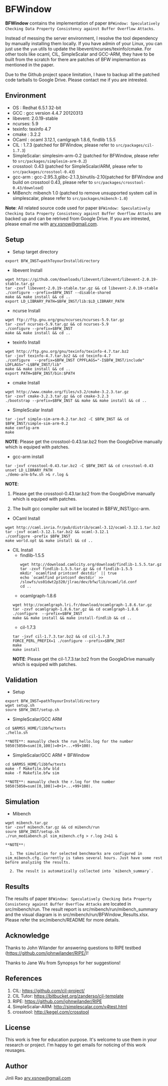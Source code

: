# BFWindow

**BFWindow** contains the implementation of paper `BFWindow: Speculatively Checking Data Property Consistency against Buffer Overflow Attacks`.

Instead of messing the server environment, I resolve the tool dependency by manually installing them locally. If you have admin of your Linux, you can just use the `yum` utils to update the libevent/ncurses/texinfo/cmake. For other tools like ocaml, CIL, SimpleScalar and GCC-ARM, they have to be built from the scratch for there are patches of BFW implemantion as mentioned in the paper.

Due to the Github project space limitation, I have to backup all the patched code tarballs to Google Drive. Please contact me if you are intrested.

## Environment

+ OS     : Redhat 6.5.1 32-bit
+ GCC    : gcc version 4.4.7 20120313
+ libevent: 2.0.19-stable
+ ncurses: 5.9
+ texinfo: texinfo 4.7
+ cmake  : 3.2.2
+ OCaml  : ocaml 3.12.1, camlgraph 1.8.6, findlib 1.5.5
+ CIL    : 1.7.3 (patched for BFWindow, please refer to `src/packages/cil-1.7.3`)
+ SimpleScalar: simplesim-arm-0.2 (patched for BFWindow, please refer to `src/packages/simplesim-arm-0.2`)
+ crosstool: 0.43 (patched for SimpleScalar/ARM, please refer to `src/packages/crosstool-0.43`)
+ gcc-arm  : gcc-2.95.3,glibc-2.1.3,binutils-2.10(patched for BFWindow and build on crosstool 0.43, please refer to `src/packages/crosstool-0.43/download`)
+ MiBench: mibench 1.0 (patched to remove unsupported system call in simplescalar, please refer to `src/packages/mibench-1.0`)

**Note**: All related source code used for paper `BFWindow: Speculatively Checking Data Property Consistency against Buffer Overflow Attacks` are backed up and can be retrived from Google Drive. If you are intrested, please email me with ary.xsnow@gmail.com. 
## Setup

+ Setup target directory
```
export BFW_INST=pathToyourInstalldirectory
```

+ libevent Install
```
wget https://github.com/downloads/libevent/libevent/libevent-2.0.19-stable.tar.gz
tar -zxvf libevent-2.0.19-stable.tar.gz && cd libevent-2.0.19-stable
./configure --prefix=$BFW_INST --disable-shared
make && make install && cd ..
export LD_LIBRARY_PATH=$BFW_INST/lib:$LD_LIBRARY_PATH
```

+ ncurse Install
```
wget ftp://ftp.gnu.org/gnu/ncurses/ncurses-5.9.tar.gz
tar -zxvf ncurses-5.9.tar.gz && cd ncurses-5.9
./configure --prefix=$BFW_INST
make && make install && cd ..
```

+ texinfo Install
```
wget http://ftp.gnu.org/gnu/texinfo/texinfo-4.7.tar.bz2
tar -jxvf texinfo-4.7.tar.bz2 && cd texinfo-4.7
./configure  --prefix=$BFW_INST CPPFLAGS="-I$BFW_INST/include" LDFLAGS="-L$BFW_INST/lib"
make && make install && cd ..
export PATH=$BFW_INST/bin:$PATH
```

+ cmake Install
```
wget http://www.cmake.org/files/v3.2/cmake-3.2.3.tar.gz
tar -zxvf cmake-3.2.3.tar.gz && cd cmake-3.2.3
./bootstrap --prefix=$BFW_INST && make && make install && cd ..
```

+ SimpleScalar Install
```
tar -jxvf simple-sim-arm-0.2.tar.bz2 -C $BFW_INST && cd $BFW_INST/simple-sim-arm-0.2
make config-arm
make
```
**NOTE**: Please get the crosstool-0.43.tar.bz2 from the GoogleDrive manually which is equiped with patches.

+ gcc-arm install
```
tar -jxvf crosstool-0.43.tar.bz2 -C $BFW_INST && cd crosstool-0.43
unset LD_LIBRARY_PATH
./demo-arm-bfw.sh >& r.log &
```
  **NOTE**: 
  1. Please get the crosstool-0.43.tar.bz2 from the GoogleDrive manually which is equiped with patches.

  2. The built gcc compiler suit will be located in $BFW_INST/gcc-arm.

+ OCaml Install
```
wget http://caml.inria.fr/pub/distrib/ocaml-3.12/ocaml-3.12.1.tar.bz2
tar -jxvf ocaml-3.12.1.tar.bz2 && ocaml-3.12.1
./configure -prefix $BFW_INST
make world.opt && make install && cd ..
```

+ CIL Install
  + findlib-1.5.5
    ```
    wget http://download.camlcity.org/download/findlib-1.5.5.tar.gz
    tar -zxvf findlib-1.5.5.tar.gz && cd findlib-1.5.5
    mkdir `ocamlfind printconf destdir` || true
    echo `ocamlfind printconf destdir` >> /slowfs/us01dwt2p320/jlrao/dev/bfw/lib/ocaml/ld.conf
    cd ..
    ```
  + ocamlgraph-1.8.6
  ```
  wget http://ocamlgraph.lri.fr/download/ocamlgraph-1.8.6.tar.gz
  tar -zxvf ocamlgraph-1.8.6.tar.gz && cd ocamlgraph-1.8.6
  ./configure  --prefix=$BFW_INST
  make && make install && make install-findlib && cd ..
  ```
  + cil-1.7.3
  ```
  tar -jxvf cil-1.7.3.tar.bz2 && cd cil-1.7.3
  FORCE_PERL_PREFIX=1 ./configure --prefix=$BFW_INST
  make
  make install
  ```
    **NOTE**: Please get the cil-1.7.3.tar.bz2 from the GoogleDrive manually which is equiped with patches.

## Validation
  + Setup
  
  ```
  export BFW_INST=pathToyourInstalldirectory
  wget setup.sh
  soure $BFW_INST/setup.sh
  ```
  + SimpleScalar/GCC ARM
  ```
  cd $ARMSS_HOME/libbfw/tests
  ./hello.sh
  ```
    **NOTE**: manually check the run_hello.log for the number 5050(5050=sum([0,100])=0+1+...+99+100).
  
  + SimpleScalar/GCC ARM + BFWindow
  ```
  cd $ARMSS_HOME/libbfw/tests
  make -f Makefile.bfw bld
  make -f Makefile.bfw sim
  ```
    **NOTE**: manually check the r.log for the number 5050(5050=sum([0,100])=0+1+...+99+100).

## Simulation

  + Mibench
  ```
  wget mibench.tar.gz
  tar -zxvf mibench.tar.gz && cd mibench/run
  soure $BFW_INST/setup.sh
  ./run_mediabench.pl sim_mibench.cfg > r.log 2>&1 &
  ```
    **NOTE**:
    
      1. The simulation for selected benchmarks are configured in sim_mibench.cfg. Currently is takes several hours. Just have some rest before analyzing the results.
      
      2. The result is automatically collected into `mibench_summary`.

## Results
  The results of paper `BFWindow: Speculatively Checking Data Property Consistency against Buffer Overflow Attacks` are located in src/mibench/run. The result report is src/mibench/run/mibench_summary and the visual diagram is in src/mibench/run/BFWindow_Results.xlsx. Please refer the src/mibench/README for more details.

## Acknowledge
  Thanks to John Wilander for answering questions to RIPE testbed (https://github.com/johnwilander/RIPE/)!

  Thanks to Jane Wu from Synopsys for her suggestions!

## References
  1. CIL: https://github.com/cil-project/
  2. CIL Tutor: https://bitbucket.org/zanderso/cil-template
  3. RIPE: https://github.com/johnwilander/RIPE
  4. SimpleScalar-ARM: http://simplescalar.com/v4test.html
  5. crosstool: http://kegel.com/crosstool

## License
This work is free for education purpose. It's welcome to use them in your research or project. I'm happy to get emails for noticing of this work reusages.

## Author

Jinli Rao <ary.xsnow@gmail.com>

